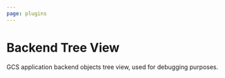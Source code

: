 ```yaml
---
page: plugins
---
```


# Backend Tree View

GCS application backend objects tree view, used for debugging purposes.
